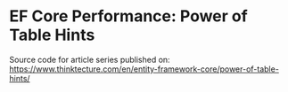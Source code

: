 # EF Core Performance: Power of Table Hints

Source code for article series published on: https://www.thinktecture.com/en/entity-framework-core/power-of-table-hints/
